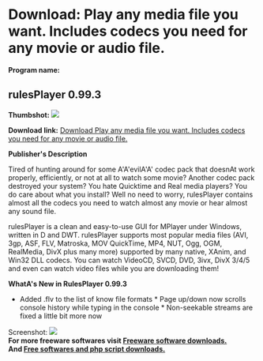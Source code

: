 # Download: Play any media file you want. Includes codecs you need for any movie or audio file.

**Program name:**

## rulesPlayer 0.99.3

  
**Thumbshot:** ![](http://www.freewarefiles.com/screenshot/rulesplayer_md.gif)   
  
**Download link:** [Download Play any media file you want. Includes codecs you need for any movie or audio file.](http://freesoftwares.boysofts.com/RulesPlayer_program_26311.html)  
  


**Publisher's Description**  
  


Tired of hunting around for some A'A'evilA'A' codec pack that doesnAt work properly, efficiently, or not at all to watch some movie? Another codec pack destroyed your system? You hate Quicktime and Real media players? You do care about what you install? Well no need to worry, rulesPlayer contains almost all the codecs you need to watch almost any movie or hear almost any sound file. 

rulesPlayer is a clean and easy-to-use GUI for MPlayer under Windows, written in D and DWT. rulesPlayer supports most popular media files (AVI, 3gp, ASF, FLV, Matroska, MOV QuickTime, MP4, NUT, Ogg, OGM, RealMedia, DivX plus many more) supported by many native, XAnim, and Win32 DLL codecs. You can watch VideoCD, SVCD, DVD, 3ivx, DivX 3/4/5 and even can watch video files while you are downloading them!

**WhatA's New in RulesPlayer 0.99.3**

* Added .flv to the list of know file formats * Page up/down now scrolls console history while typing in the console * Non-seekable streams are fixed a little bit more now 

  
  
Screenshot: ![](http://www.freewarefiles.com/screenshot/rulesplayer.gif)   
**For more freeware softwares visit [Freeware software downloads.](http://freesoftwares.boysofts.com/)**   
**And [Free softwares and php script downloads.](http://www.boysofts.com/)**
